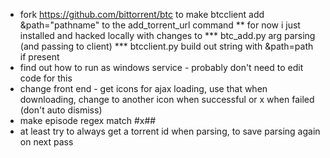 * fork https://github.com/bittorrent/btc to make btcclient add &path="pathname" to the add_torrent_url command
	** for now i just installed and hacked locally with changes to
	*** btc_add.py arg parsing (and passing to client)
	*** btcclient.py build out string with &path=path if present
* find out how to run as windows service - probably don't need to edit code for this
* change front end - get icons for ajax loading, use that when downloading, change to another icon when successful or x when failed (don't auto dismiss)
* make episode regex match #x##
* at least try to always get a torrent id when parsing, to save parsing again on next pass